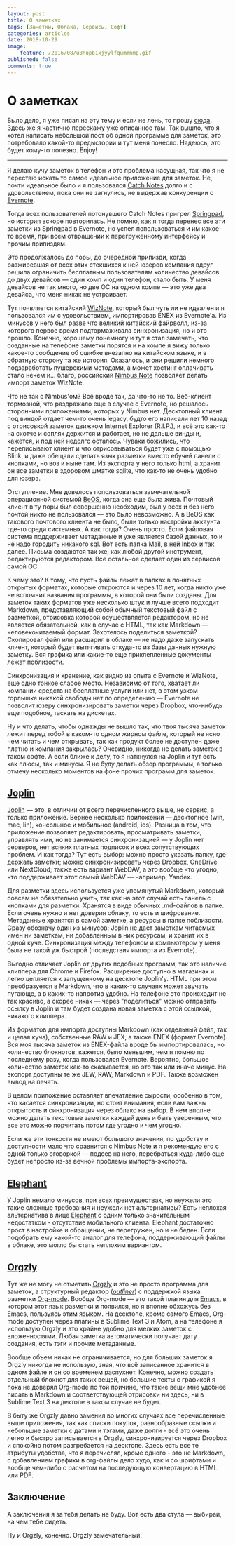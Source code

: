 ```yaml
---
layout: post
title: О заметках
tags: [Заметки, Облака, Сервисы, Софт]
categories: articles
date: 2018-10-29
image:
    feature: /2016/08/u8nupb1xjyylfqummnmp.gif
published: false
comments: true
---
```

# О заметках

Было дело, я уже писал на эту тему и если не лень, то прошу [сюда](https://omega9.github.io/articles/gniloi-slon/).
Здесь же я частично перескажу уже описанное там. Так вышло, что я хотел написать небольшой пост об одной программе для заметок, это потребовало какой-то предыстории и тут меня понесло. Надеюсь, это будет кому-то полезно. Enjoy!

-----
Я делаю кучу заметок в телефон и это проблема насущная, так что я не перестаю искать то самое идеальное приложение для заметок. Не, почти идеальное было и я пользовался [Catch Notes](https://www.makeuseof.com/tag/catch-notes-fullfeatured-app-portable-notetaking-android/) долго и с удовольствием, пока они не загнулись, не выдержав конкуренции с [Evernote](https://ru.wikipedia.org/wiki/Evernote).

Тогда всех пользователей потонувшего Catch Notes пригрел [Springpad](https://ru.wikipedia.org/wiki/Springpad), но история вскоре повторилась. Не помню, как я тогда перенес все эти заметки из Springpad в Evernote, но успел попользоваться и им какое-то время, при всем отвращении к перегруженному интерфейсу и прочим припиздям.

Это продолжалось до поры, до очередной припизди, когда разжиревшая от всех этих стекшихся к ней юзеров компания вдруг решила ограничить бесплатным пользователям количество девайсов до двух девайсов — один комп и один телефон, стало быть. У меня девайсов не так много, но две ОС на одном компе — это уже два девайса, что меня никак не устраивает.

Тут появляется китайский [WizNote](http://www.wiz.cn/), который был чуть ли не идеален и я пользовался им с удовольствием, импортировав ENEX из Evernote'а. Из минусов у него был разве что великий китайский файрволл, из-за которого первое время подтормаживала синхронизация, но и это прошло. Конечно, хорошему понемногу и тут я стал замечать, что созданные на телефоне заметки порятся и на компе я вижу только какое-то сообщение об ошибке внезапно на китайском языке, и в обратную сторону та же история. Оказалось, и они решили немного подзаработать пушерскими методами, а может хостинг оплачивать стало нечем и... благо, российский [Nimbus Note](https://nimbusweb.me/note.php) позволяет делать импорт заметок WizNote.

Что не так с Nimbus'ом? Всё вроде так, да что-то не то. Веб-клиент тормозной, что раздражало еще в случае с Evernote, но решалось сторонними приложениями, которых у Nimbus нет. Десктопный клиент под виндой отдает чем-то очень legacy, будто его написали лет 10 назад с отрисовкой заметок движком Internet Explorer (R.I.P.), и всё это как-то на скотче и соплях держится и работает, но не дальше винды и, кажется, и под ней недолго осталось. Чуваки божились, что переписывают клиент и что отрисовываться будет уже с помощью Blink, и даже обещали сделать язык разметки вместо ебучей панели с кнопками, но воз и ныне там.
Из экспорта у него только html, а хранит он все заметки в здоровом шматке sqlite, что как-то не очень удобно для юзера.

Отступление. Мне довелось попользоваться замечательной операционной системой [BeOS](https://en.wikipedia.org/wiki/BeOS), когда она еще была жива. Почтовый клиент в ту поры был совершенно необходим, был у всех и без него почтой никто не пользовался — это было невозможно. А в BeOS как такового почтового клиента не было, были только настройки аккаунта где-то среди системных. А как тогда? Очень просто. Если файловая система поддерживает метаданные и уже является базой данных, то и не надо городить никакого sql. Вот есть папка Mail, в ней Inbox и так далее. Письма создаются так же, как любой другой инструмент, редактируются редактором. Всё остальное сделает один из сервисов самой ОС.

К чему это? К тому, что пусть файлы лежат в папках в понятных открытых форматах, которые откроются и через 10 лет, когда никто уже не вспомнит названия программы, в которой они были созданы. Для заметок таких форматов уже несколько штук и лучше всего подходит Markdown, представляющий собой обычный текстовый файл с разметкой, отрисовка которой осуществляется редактором, но не является обязательной, как в случае с HTML, так как Markdown — человекочитаемый формат.
Захотелось поделиться заметкой? Скопировал файл или расшарил в облаке — не надо даже запускать клиент, который будет вытягивать откуда-то из базы данных нужную заметку. Вся графика или какие-то еще приклепленные документы лежат поблизости.

Синхронизация и хранение, как видно из опыта с Evernote и WizNote, еще одно тонкое слабое место. Независимо от того, хватает ли компании средств на бесплатные услуги или нет, в этом узком горлышке никакой свободы нет по определению — Evernote не позволит юзеру синхронизировать заметки через Dropbox, что-нибудь еще подобное, таскать на дискетах.

Ну и что делать, чтобы однажды не вышло так, что твоя тысяча заметок лежит перед тобой в каком-то одном жирном файле, который не ясно чем читать и чем открывать, так как продукт более не доступен даже платно и компания закрылась? Очевидно, никогда не делать заметок в таком софте. А если ближе к делу, то я наткнулся на Joplin и тут есть как плюсы, так и минусы. Я не буду делать обзор программы, а только отмечу несколько моментов на фоне прочих программ для заметок.

## [Joplin](https://joplin.cozic.net)

[Joplin](https://joplin.cozic.net) — это, в отличии от всего перечисленного выше, не сервис, а только приложение. Вернее несколько приложений — десктопное (win, mac, lin), консольное и мобильное (android, ios). Разница в том, что приложение позволяет редактировать, просматривать заметки, управлять ими, но не занимается синхронизацией — у Joplin нет серверов, нет всяких платных подписок и всех сопутствующих проблем. И как тогда? Тут есть выбор: можно просто указать папку, где держать заметки; можно синхронизировать через Dropbox, OneDrive или NextCloud; также есть вариант WebDAV, а это вообще что угодно, что поддерживает этот самый WebDAV — например, Yandex.

Для разметки здесь используется уже упомянутый Markdown, который совсем не обязательно учить, так как на этот случай есть панель с кнопками для разметки. Хранятся в виде обычных .md-файлов в папке. Если очень нужно и нет доверия облаку, то есть и шифрование. Метаданные хранятся в самой заметке, а ресурсы в папке поблизости. Сразу обозначу один из минусов: Joplin не дает заметкам читаемых имен ни заметкам, ни добавленным в них ресурсам, и хранит их в одной куче. Синхронизация между телефоном и компьютером у меня была не такой уж быстрой (последствия импорта из Evernote).

Выгодно отличает Joplin от других подобных программ, так это наличие клиппера для Chrome и Firefox. Расширение доступно в магазинах и легко цепляется к запущенному на десктопе Joplin'у. HTML при этом преобразуется в Markdown, что в каких-то случаях может звучать пугающе, а в каких-то напротив удобно.
На телефоне это происходит не так красиво, а скорее никак ­— через "поделиться" можно отправить ссылку в Joplin и там будет создана новая заметка с этой ссылкой, никакого клиппера.

Из форматов для импорта доступны Markdown (как отдельный файл, так и целая куча), собственные RAW и JEX, а также ENEX (формат Evernote). Вся моя тысяча заметок из ENEX-файла вроде бы импортировалась, но количество блокнотов, кажется, было меньшим, чем я помню по последнему разу, когда пользовался Evernote. Вероятно, большое количество заметок как-то сказывается, но это так или иначе минус.
На экспорт доступны те же JEW, RAW, Markdown и PDF. Также возможен вывод на печать.

В целом приложение оставляет впечатление сырости, особенно в том, что касается синхронизации, но стоит внимания, если вам важны открытость и синхронизация через облако на выбор. В нем вполне можно делать текстовые заметки каждый день и быть уверенным, что все это можно порчитать потом где угодно и чем угодно.

Если же эти тонкости не имеют большого значения, по удобству и доступности мало что сравнится с Nimbus Note и я рекомендую его с одной только оговоркой — подсев на него, перебраться куда-либо еще будет непросто из-за вечной проблемы импорта-экспорта.

## [Elephant](http://elephant.mine.nu/)

У Joplin немало минусов, при всех преимуществах, но неужели это такие сложные требования и неужели нет альтернативы? Есть неплохая альтернатива в лице [Elephant](http://elephant.mine.nu/) с одним только значительным недостатком - отсутствие мобильного клиента.
Elephant достаточно прост в настройке и обращении, не перегружен, но и не беден. Если подобрать ему какой-то аналог для телефона, поддерживающий файлы в облаке, это могло бы стать неплохим вариантом.

## [Orgzly](http://www.orgzly.com/)

Тут же не могу не отметить [Orgzly](http://www.orgzly.com/) и это не просто программа для заметок, а cтруктурный редактор ([*outliner*](https://en.wikipedia.org/wiki/Outliner)) с поддержкой языка разметки [Org-mode](https://en.wikipedia.org/wiki/Org-mode). Вообще Org-mode — это такой плагин для [Emacs](https://en.wikipedia.org/wiki/Emacs), в котором этот язык разметки и появился, но я вполне обхожусь без Emacs, пользуясь этим языком.
На десктопе, кроме самого Emacs, Org-mode доступен через плагины в Sublime Text 3 и Atom, а на телефоне я использую Orgzly и это крайне удобно для мелких заметок с вложенностями. Любая заметка автоматически получает дату создания, есть тэги и прочие метаданные.

Вообще объем никак не ограничивается, но для больших заметок я Orgzly никогда не использую, зная, что всё записанное хранится в одном файле и он со временем распухнет. Конечно, можно создать отдельный блокнот для таких вещей, но большие текты с графикой я пока не доверял Org-mode по той причине, что такие вещи мне удобнее писать в Markdown и соответствующей отрисовки ни здесь, ни в Sublime Text 3 на дектопе в таком случае не будет.

В быту же Orgzly давно заменил во многих случаях все перечисленные выше приложения, так как списки покупок, разнообразные ссылки и небольшие заметки с датами и тэгами, даже долги - всё это очень легко и быстро записывается в Orgzly, синхронизируется через Dropbox и спокойно потом разгребается на десктопе.
Здесь есть все те атрибуты удобства, что я перечислял, кроме одного - это не Markdown, с добавлением графики в org-файлы дело худо, как и со шрифтами и вообще чем-либо с расчетом на последующую конвертацию в HTML или PDF.

## Заключение

А заключения я за тебя делать не буду. Вот есть два стула — выбирай, на чем тебе сидеть.

Ну и Orgzly, конечно.
Orgzly замечательный.